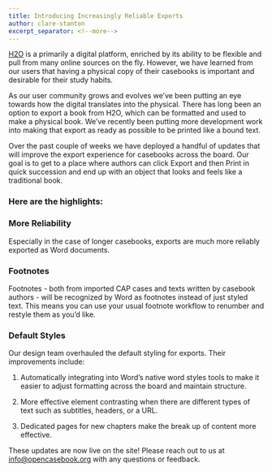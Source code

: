 ```yaml
---
title: Introducing Increasingly Reliable Exports
author: clare-stanton
excerpt_separator: <!--more-->
---
```

[H2O](https://opencasebook.org) is a primarily a digital platform, enriched by its ability to be flexible and pull from many online sources on the fly. However, we have learned from our users that having a physical copy of their casebooks is important and desirable for their study habits.

As our user community grows and evolves we’ve been putting an eye towards how the digital translates into the physical. There has long been an option to export a book from H2O, which can be formatted and used to make a physical book. We’ve recently been putting more development work into making that export as ready as possible to be printed like a bound text.

Over the past couple of weeks we have deployed a handful of updates that will improve the export experience for casebooks across the board. Our goal is to get to a place where authors can click Export and then Print in quick succession and end up with an object that looks and feels like a traditional book.

<!--more-->

### Here are the highlights:

### More Reliability
Especially in the case of longer casebooks, exports are much more reliably exported as Word documents.


### Footnotes
Footnotes - both from imported CAP cases and texts written by casebook authors - will be recognized by Word as footnotes instead of just styled text. This means you can use your usual footnote workflow to renumber and restyle them as you’d like.

### Default Styles
Our design team overhauled the default styling for exports. Their improvements include:

1. Automatically integrating into Word’s native word styles tools to make it easier to adjust formatting across the board and maintain structure.

2. More effective element contrasting when there are different types of text such as subtitles, headers, or a URL.

3. Dedicated pages for new chapters make the break up of content more effective.

These updates are now live on the site! Please reach out to us at [info@opencasebook.org](mailto:info@opencasebook.org) with any questions or feedback.
